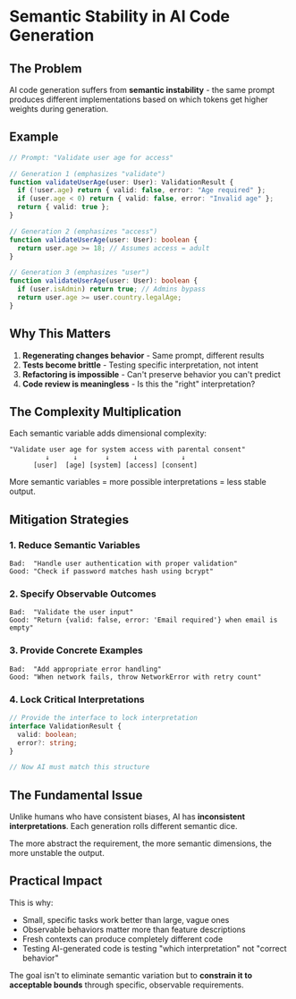 # Semantic Stability in AI Code Generation

## The Problem

AI code generation suffers from **semantic instability** - the same prompt produces different implementations based on which tokens get higher weights during generation.

## Example

```typescript
// Prompt: "Validate user age for access"

// Generation 1 (emphasizes "validate")
function validateUserAge(user: User): ValidationResult {
  if (!user.age) return { valid: false, error: "Age required" };
  if (user.age < 0) return { valid: false, error: "Invalid age" };
  return { valid: true };
}

// Generation 2 (emphasizes "access")
function validateUserAge(user: User): boolean {
  return user.age >= 18; // Assumes access = adult
}

// Generation 3 (emphasizes "user")
function validateUserAge(user: User): boolean {
  if (user.isAdmin) return true; // Admins bypass
  return user.age >= user.country.legalAge;
}
```

## Why This Matters

1. **Regenerating changes behavior** - Same prompt, different results
2. **Tests become brittle** - Testing specific interpretation, not intent
3. **Refactoring is impossible** - Can't preserve behavior you can't predict
4. **Code review is meaningless** - Is this the "right" interpretation?

## The Complexity Multiplication

Each semantic variable adds dimensional complexity:

```
"Validate user age for system access with parental consent"
         ↓      ↓       ↓      ↓           ↓
      [user]  [age] [system] [access] [consent]
```

More semantic variables = more possible interpretations = less stable output.

## Mitigation Strategies

### 1. Reduce Semantic Variables
```
Bad:  "Handle user authentication with proper validation"
Good: "Check if password matches hash using bcrypt"
```

### 2. Specify Observable Outcomes
```
Bad:  "Validate the user input"
Good: "Return {valid: false, error: 'Email required'} when email is empty"
```

### 3. Provide Concrete Examples
```
Bad:  "Add appropriate error handling"
Good: "When network fails, throw NetworkError with retry count"
```

### 4. Lock Critical Interpretations
```typescript
// Provide the interface to lock interpretation
interface ValidationResult {
  valid: boolean;
  error?: string;
}

// Now AI must match this structure
```

## The Fundamental Issue

Unlike humans who have consistent biases, AI has **inconsistent interpretations**. Each generation rolls different semantic dice.

The more abstract the requirement, the more semantic dimensions, the more unstable the output.

## Practical Impact

This is why:
- Small, specific tasks work better than large, vague ones
- Observable behaviors matter more than feature descriptions
- Fresh contexts can produce completely different code
- Testing AI-generated code is testing "which interpretation" not "correct behavior"

The goal isn't to eliminate semantic variation but to **constrain it to acceptable bounds** through specific, observable requirements.